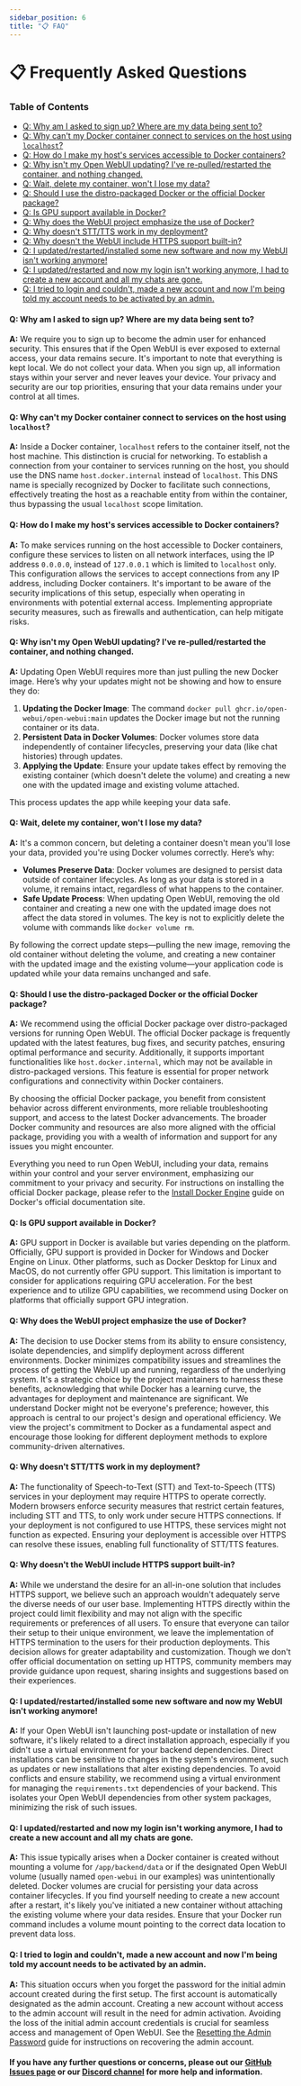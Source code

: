 ```yaml
---
sidebar_position: 6
title: "📋 FAQ"
---
```


# 📋 Frequently Asked Questions

### Table of Contents

- [Q:  Why am I asked to sign up? Where are my data being sent to?](#q-why-am-i-asked-to-sign-up-where-are-my-data-being-sent-to)
- [Q: Why can't my Docker container connect to services on the host using `localhost`?](#q-why-cant-my-docker-container-connect-to-services-on-the-host-using-localhost)
- [Q: How do I make my host's services accessible to Docker containers?](#q-how-do-i-make-my-hosts-services-accessible-to-docker-containers)
- [Q: Why isn't my Open WebUI updating? I've re-pulled/restarted the container, and nothing changed.](#q-why-isnt-my-open-webui-updating-ive-re-pulledrestarted-the-container-and-nothing-changed)
- [Q: Wait, delete my container, won't I lose my data?](#q-wait-delete-my-container-wont-i-lose-my-data)
- [Q: Should I use the distro-packaged Docker or the official Docker package?](#q-should-i-use-the-distro-packaged-docker-or-the-official-docker-package)
- [Q: Is GPU support available in Docker?](#q-is-gpu-support-available-in-docker)
- [Q: Why does the WebUI project emphasize the use of Docker?](#q-why-does-the-webui-project-emphasize-the-use-of-docker)
- [Q: Why doesn't STT/TTS work in my deployment?](#q-why-doesnt-stttts-work-in-my-deployment)
- [Q: Why doesn't the WebUI include HTTPS support built-in?](#q-why-doesnt-the-webui-include-https-support-built-in)
- [Q: I updated/restarted/installed some new software and now my WebUI isn't working anymore!](#q-i-updatedrestartedinstalled-some-new-software-and-now-my-webui-isnt-working-anymore)
- [Q: I updated/restarted and now my login isn't working anymore, I had to create a new account and all my chats are gone.](#q-i-updatedrestarted-and-now-my-login-isnt-working-anymore-i-had-to-create-a-new-account-and-all-my-chats-are-gone)
- [Q: I tried to login and couldn't, made a new account and now I'm being told my account needs to be activated by an admin.](#q-i-tried-to-login-and-couldnt-made-a-new-account-and-now-im-being-told-my-account-needs-to-be-activated-by-an-admin)

#### **Q: Why am I asked to sign up? Where are my data being sent to?**

**A:** We require you to sign up to become the admin user for enhanced security. This ensures that if the Open WebUI is ever exposed to external access, your data remains secure. It's important to note that everything is kept local. We do not collect your data. When you sign up, all information stays within your server and never leaves your device. Your privacy and security are our top priorities, ensuring that your data remains under your control at all times.

#### **Q: Why can't my Docker container connect to services on the host using `localhost`?**  

**A:** Inside a Docker container, `localhost` refers to the container itself, not the host machine. This distinction is crucial for networking. To establish a connection from your container to services running on the host, you should use the DNS name `host.docker.internal` instead of `localhost`. This DNS name is specially recognized by Docker to facilitate such connections, effectively treating the host as a reachable entity from within the container, thus bypassing the usual `localhost` scope limitation.

#### **Q: How do I make my host's services accessible to Docker containers?**  

**A:** To make services running on the host accessible to Docker containers, configure these services to listen on all network interfaces, using the IP address `0.0.0.0`, instead of `127.0.0.1` which is limited to `localhost` only. This configuration allows the services to accept connections from any IP address, including Docker containers. It's important to be aware of the security implications of this setup, especially when operating in environments with potential external access. Implementing appropriate security measures, such as firewalls and authentication, can help mitigate risks.

#### **Q: Why isn't my Open WebUI updating? I've re-pulled/restarted the container, and nothing changed.**

**A:** Updating Open WebUI requires more than just pulling the new Docker image. Here’s why your updates might not be showing and how to ensure they do:

1. **Updating the Docker Image**: The command `docker pull ghcr.io/open-webui/open-webui:main` updates the Docker image but not the running container or its data.
2. **Persistent Data in Docker Volumes**: Docker volumes store data independently of container lifecycles, preserving your data (like chat histories) through updates.
3. **Applying the Update**: Ensure your update takes effect by removing the existing container (which doesn't delete the volume) and creating a new one with the updated image and existing volume attached.

This process updates the app while keeping your data safe.

#### **Q: Wait, delete my container, won't I lose my data?**

**A:** It's a common concern, but deleting a container doesn't mean you'll lose your data, provided you're using Docker volumes correctly. Here’s why:

- **Volumes Preserve Data**: Docker volumes are designed to persist data outside of container lifecycles. As long as your data is stored in a volume, it remains intact, regardless of what happens to the container.
- **Safe Update Process**: When updating Open WebUI, removing the old container and creating a new one with the updated image does not affect the data stored in volumes. The key is not to explicitly delete the volume with commands like `docker volume rm`.

By following the correct update steps—pulling the new image, removing the old container without deleting the volume, and creating a new container with the updated image and the existing volume—your application code is updated while your data remains unchanged and safe.

#### **Q: Should I use the distro-packaged Docker or the official Docker package?**

**A:** We recommend using the official Docker package over distro-packaged versions for running Open WebUI. The official Docker package is frequently updated with the latest features, bug fixes, and security patches, ensuring optimal performance and security. Additionally, it supports important functionalities like `host.docker.internal`, which may not be available in distro-packaged versions. This feature is essential for proper network configurations and connectivity within Docker containers.

By choosing the official Docker package, you benefit from consistent behavior across different environments, more reliable troubleshooting support, and access to the latest Docker advancements. The broader Docker community and resources are also more aligned with the official package, providing you with a wealth of information and support for any issues you might encounter.

Everything you need to run Open WebUI, including your data, remains within your control and your server environment, emphasizing our commitment to your privacy and security. For instructions on installing the official Docker package, please refer to the [Install Docker Engine](https://docs.docker.com/engine/install/) guide on Docker's official documentation site.

#### **Q: Is GPU support available in Docker?**

**A:** GPU support in Docker is available but varies depending on the platform. Officially, GPU support is provided in Docker for Windows and Docker Engine on Linux. Other platforms, such as Docker Desktop for Linux and MacOS, do not currently offer GPU support. This limitation is important to consider for applications requiring GPU acceleration. For the best experience and to utilize GPU capabilities, we recommend using Docker on platforms that officially support GPU integration.

#### **Q: Why does the WebUI project emphasize the use of Docker?**

**A:** The decision to use Docker stems from its ability to ensure consistency, isolate dependencies, and simplify deployment across different environments. Docker minimizes compatibility issues and streamlines the process of getting the WebUI up and running, regardless of the underlying system. It's a strategic choice by the project maintainers to harness these benefits, acknowledging that while Docker has a learning curve, the advantages for deployment and maintenance are significant. We understand Docker might not be everyone's preference; however, this approach is central to our project's design and operational efficiency. We view the project's commitment to Docker as a fundamental aspect and encourage those looking for different deployment methods to explore community-driven alternatives.

#### **Q: Why doesn't STT/TTS work in my deployment?**

**A:** The functionality of Speech-to-Text (STT) and Text-to-Speech (TTS) services in your deployment may require HTTPS to operate correctly. Modern browsers enforce security measures that restrict certain features, including STT and TTS, to only work under secure HTTPS connections. If your deployment is not configured to use HTTPS, these services might not function as expected. Ensuring your deployment is accessible over HTTPS can resolve these issues, enabling full functionality of STT/TTS features.

#### **Q: Why doesn't the WebUI include HTTPS support built-in?**

**A:** While we understand the desire for an all-in-one solution that includes HTTPS support, we believe such an approach wouldn't adequately serve the diverse needs of our user base. Implementing HTTPS directly within the project could limit flexibility and may not align with the specific requirements or preferences of all users. To ensure that everyone can tailor their setup to their unique environment, we leave the implementation of HTTPS termination to the users for their production deployments. This decision allows for greater adaptability and customization. Though we don't offer official documentation on setting up HTTPS, community members may provide guidance upon request, sharing insights and suggestions based on their experiences.

#### **Q: I updated/restarted/installed some new software and now my WebUI isn't working anymore!**

**A:** If your Open WebUI isn't launching post-update or installation of new software, it's likely related to a direct installation approach, especially if you didn't use a virtual environment for your backend dependencies. Direct installations can be sensitive to changes in the system's environment, such as updates or new installations that alter existing dependencies. To avoid conflicts and ensure stability, we recommend using a virtual environment for managing the `requirements.txt` dependencies of your backend. This isolates your Open WebUI dependencies from other system packages, minimizing the risk of such issues.

#### **Q: I updated/restarted and now my login isn't working anymore, I had to create a new account and all my chats are gone.**

**A:** This issue typically arises when a Docker container is created without mounting a volume for `/app/backend/data` or if the designated Open WebUI volume (usually named `open-webui` in our examples) was unintentionally deleted. Docker volumes are crucial for persisting your data across container lifecycles. If you find yourself needing to create a new account after a restart, it's likely you've initiated a new container without attaching the existing volume where your data resides. Ensure that your Docker run command includes a volume mount pointing to the correct data location to prevent data loss.

#### **Q: I tried to login and couldn't, made a new account and now I'm being told my account needs to be activated by an admin.**

**A:** This situation occurs when you forget the password for the initial admin account created during the first setup. The first account is automatically designated as the admin account. Creating a new account without access to the admin account will result in the need for admin activation. Avoiding the loss of the initial admin account credentials is crucial for seamless access and management of Open WebUI. See the [Resetting the Admin Password](getting-started/troubleshooting#reset-admin-password) guide for instructions on recovering the admin account.

#### If you have any further questions or concerns, please out our [GitHub Issues page](https://github.com/open-webui/open-webui/issues) or our [Discord channel](https://discord.gg/5rJgQTnV4s) for more help and information.

